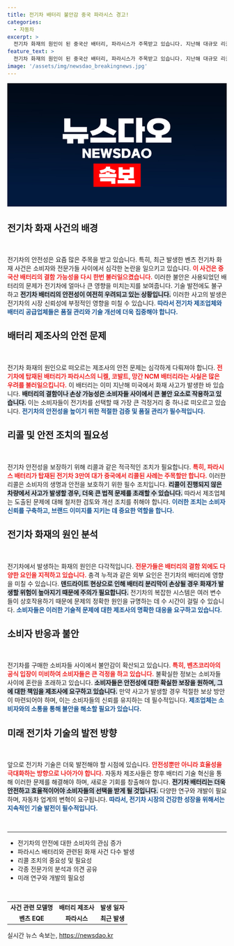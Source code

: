 ```yaml
---
title: 전기차 배터리 불안감 중국 파라시스 경고!
categories:
  - 자동차
excerpt: >
  전기차 화재의 원인이 된 중국산 배터리, 파라시스가 주목받고 있습니다. 지난해 대규모 리콜을 경험한 배터리, 이번에도 먹구름이 드리웠습니다. 벤츠 전기차 소유자들은 불안한 마음을 감추지 못하고 있습니다. 전문가의 분석과 함께, 배터리 화재의 진실에 대한 궁금증이 커지고 있습니다.
feature_text: >
  전기차 화재의 원인이 된 중국산 배터리, 파라시스가 주목받고 있습니다. 지난해 대규모 리콜을 경험한 배터리, 이번에도 먹구름이 드리웠습니다. 벤츠 전기차 소유자들은 불안한 마음을 감추지 못하고 있습니다. 전문가의 분석과 함께, 배터리 화재의 진실에 대한 궁금증이 커지고 있습니다.
image: '/assets/img/newsdao_breakingnews.jpg'
---
```


<p><img src="/assets/img/newsdao_breakingnews.jpg" alt="implanttips 속보" /></p>

<h2 data-ke-size="size26">전기차 화재 사건의 배경</h2>

<p data-ke-size="size16">&nbsp;</p> 

<p>전기차의 안전성은 요즘 많은 주목을 받고 있습니다. 특히, 최근 발생한 벤츠 전기차 화재 사건은 소비자와 전문가들 사이에서 심각한 논란을 일으키고 있습니다. <b><span style="color: #ee2323;">이 사건은 중국산 배터리의 결함 가능성을 다시 한번 불러일으켰습니다.</span></b> 이러한 불안은 사용되었던 배터리의 문제가 전기차에 얼마나 큰 영향을 미치는지를 보여줍니다. 기술 발전에도 불구하고 <b><span style="background-color: #21538527;">전기차 배터리의 안전성이 여전히 우려되고 있는 상황입니다.</span></b> 이러한 사고의 발생은 전기차의 시장 신뢰성에 부정적인 영향을 미칠 수 있습니다. <b><span style="color: #1a5490;">따라서 전기차 제조업체와 배터리 공급업체들은 품질 관리와 기술 개선에 더욱 집중해야 합니다.</span></b></p>

<h2 data-ke-size="size26">배터리 제조사의 안전 문제</h2>

<p data-ke-size="size16">&nbsp;</p>

<p>전기차 화재의 원인으로 떠오르는 제조사의 안전 문제는 심각하게 다뤄져야 합니다. <b><span style="color: #ee2323;">전기차에 탑재된 배터리가 파라시스의 니켈, 코발트, 망간 NCM 배터리라는 사실은 많은 우려를 불러일으킵니다.</span></b> 이 배터리는 이미 지난해 미국에서 화재 사고가 발생한 바 있습니다. <b><span style="background-color: #21538527;">배터리의 결함이나 손상 가능성은 소비자들 사이에서 큰 불안 요소로 작용하고 있습니다.</span></b> 이는 소비자들이 전기차를 선택할 때 가장 큰 걱정거리 중 하나로 떠오르고 있습니다. <b><span style="color: #1a5490;">전기차의 안전성을 높이기 위한 적절한 검증 및 품질 관리가 필수적입니다.</span></b> </p>

<h2 data-ke-size="size26">리콜 및 안전 조치의 필요성</h2>

<p data-ke-size="size16">&nbsp;</p>

<p>전기차 안전성을 보장하기 위해 리콜과 같은 적극적인 조치가 필요합니다. <b><span style="color: #ee2323;">특히, 파라시스 배터리가 탑재된 전기차 3만여 대가 중국에서 리콜된 사례는 주목할만 합니다.</span></b> 이러한 리콜은 소비자의 생명과 안전을 보호하기 위한 필수 조치입니다. <b><span style="background-color: #21538527;">리콜이 진행되지 않은 차량에서 사고가 발생할 경우, 더욱 큰 법적 문제를 초래할 수 있습니다.</span></b> 따라서 제조업체는 도출된 문제에 대해 철저한 검토와 개선 조치를 취해야 합니다. <b><span style="color: #1a5490;">이러한 조치는 소비자 신뢰를 구축하고, 브랜드 이미지를 지키는 데 중요한 역할을 합니다.</span></b> </p>

<h2 data-ke-size="size26">전기차 화재의 원인 분석</h2>

<p data-ke-size="size16">&nbsp;</p>

<p>전기차에서 발생하는 화재의 원인은 다각적입니다. <b><span style="color: #ee2323;">전문가들은 배터리의 결함 외에도 다양한 요인을 지적하고 있습니다.</span></b> 충격 누적과 같은 외부 요인은 전기차의 배터리에 영향을 미칠 수 있습니다. <b><span style="background-color: #21538527;">덴드라이트 현상으로 인해 배터리 분리막이 손상될 경우 화재가 발생할 위험이 높아지기 때문에 주의가 필요합니다.</span></b> 전기차의 복잡한 시스템은 여러 변수들이 상호작용하기 때문에 문제의 정확한 원인을 규명하는 데 수 시간이 걸릴 수 있습니다. <b><span style="color: #1a5490;">소비자들은 이러한 기술적 문제에 대한 제조사의 명확한 대응을 요구하고 있습니다.</span></b> </p>

<h2 data-ke-size="size26">소비자 반응과 불안</h2>

<p data-ke-size="size16">&nbsp;</p>

<p>전기차를 구매한 소비자들 사이에서 불안감이 확산되고 있습니다. <b><span style="color: #ee2323;">특히, 벤츠코리아의 공식 입장이 미비하여 소비자들은 큰 걱정을 하고 있습니다.</span></b> 불확실한 정보는 소비자들 사이에 혼란을 초래하고 있습니다. <b><span style="background-color: #21538527;">소비자들은 안전성에 대한 확실한 보장을 원하며, 그에 대한 책임을 제조사에 요구하고 있습니다.</span></b> 만약 사고가 발생할 경우 적절한 보상 방안이 마련되어야 하며, 이는 소비자들의 신뢰를 유지하는 데 필수적입니다. <b><span style="color: #1a5490;">제조업체는 소비자와의 소통을 통해 불안을 해소할 필요가 있습니다.</span></b></p>

<h2 data-ke-size="size26">미래 전기차 기술의 발전 방향</h2>

<p data-ke-size="size16">&nbsp;</p>

<p>앞으로 전기차 기술은 더욱 발전해야 할 시점에 있습니다. <b><span style="color: #ee2323;">안전성뿐만 아니라 효율성을 극대화하는 방향으로 나아가야 합니다.</span></b> 자동차 제조사들은 향후 배터리 기술 혁신을 통해 이러한 문제를 해결해야 하며, 새로운 기회를 창출해야 합니다. <b><span style="background-color: #21538527;">전기차 배터리는 더욱 안전하고 효율적이어야 소비자들의 선택을 받게 될 것입니다.</span></b> 다양한 연구와 개발이 필요하며, 자동차 업계의 변혁이 요구됩니다. <b><span style="color: #1a5490;">따라서, 전기차 시장의 건강한 성장을 위해서는 지속적인 기술 발전이 필수적입니다.</span></b></p>

<p data-ke-size="size16">&nbsp;</p>

<hr>

<ul>
    <li>전기차의 안전에 대한 소비자의 관심 증가</li>
    <li>파라시스 배터리와 관련된 화재 사건 다수 발생</li>
    <li>리콜 조치의 중요성 및 필요성</li>
    <li>각종 전문가의 분석과 의견 공유</li>
    <li>미래 연구와 개발의 필요성</li>
</ul>

<p data-ke-size="size16">&nbsp;</p>

<table style="width: 100%; border-collapse: collapse;">
  <tr>
    <td style="text-align: center; height: 17px;"><b>사건 관련 모델명</b></td>
    <td style="text-align: center; height: 17px;"><b>배터리 제조사</b></td>
    <td style="text-align: center; height: 17px;"><b>발생 일자</b></td>
  </tr>
  <tr>
    <td style="text-align: center; height: 17px;"><b>벤츠 EQE</b></td>
    <td style="text-align: center; height: 17px;"><b>파라시스</b></td>
    <td style="text-align: center; height: 17px;"><b>최근 발생</b></td>
  </tr>
</table>
실시간 뉴스 속보는, <a href="https://newsdao.kr" rel="dofollow">https://newsdao.kr</a>


